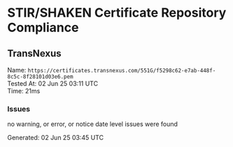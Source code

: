 # STIR/SHAKEN Certificate Repository Compliance

## TransNexus

Name: `https://certificates.transnexus.com/551G/f5298c62-e7ab-448f-8c5c-8f28101d03e6.pem`\
Tested At: 02 Jun 25 03:11 UTC\
Time: 21ms

### Issues

no warning, or error, or notice date level issues were found

Generated: 02 Jun 25 03:45 UTC
